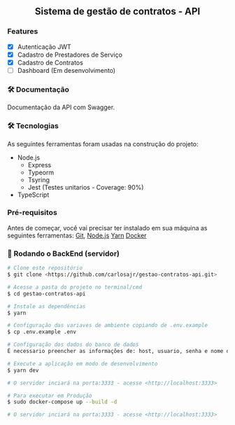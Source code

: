 <h2 align="center">Sistema de gestão de contratos - API</h2>

### Features
- [x] Autenticação JWT
- [x] Cadastro de Prestadores de Serviço
- [x] Cadastro de Contratos
- [ ] Dashboard (Em desenvolvimento)

### 🛠 Documentação 

Documentação da API com Swagger. 

### 🛠 Tecnologias

As seguintes ferramentas foram usadas na construção do projeto:

- Node.js
  - Express
  - Typeorm
  - Tsyring
  - Jest (Testes unitarios - Coverage: 90%) 
- TypeScript

### Pré-requisitos

Antes de começar, você vai precisar ter instalado em sua máquina as seguintes ferramentas:
[Git](https://git-scm.com), [Node.js](https://nodejs.org/en/) [Yarn](https://yarnpkg.com/) [Docker](https://www.docker.com/)

### 🎲 Rodando o BackEnd (servidor)

```bash
# Clone este repositório
$ git clone <https://github.com/carlosajr/gestao-contratos-api.git>

# Acesse a pasta do projeto no terminal/cmd
$ cd gestao-contratos-api

# Instale as dependências
$ yarn

# Configuração das variaves de ambiente copiando de .env.example
$ cp .env.example .env

# Configuração dos dados do banco de dados
É necessario preencher as informações de: host, usuario, senha e nome do banco em ormconfig.json

# Execute a aplicação em modo de desenvolvimento
$ yarn dev 

# O servidor inciará na porta:3333 - acesse <http://localhost:3333>

# Para executar em Produção
$ sudo docker-compose up --build -d

# O servidor inciará na porta:3333 - acesse <http://localhost:3333>
```